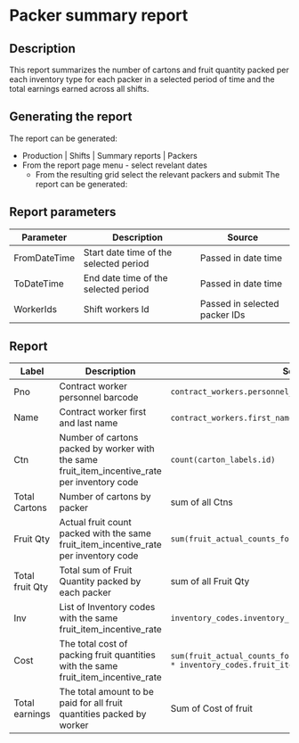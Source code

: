 # Packer  summary report

## Description
This report summarizes  the number of cartons and fruit quantity packed per each inventory type for each packer in a selected 
period of time and the total earnings earned across all shifts.


## Generating the report
The report can be generated:

* Production | Shifts | Summary reports | Packers
* From the report page menu  - select revelant dates
    * From the resulting grid select the relevant packers and submit
      The report can be generated:

## Report parameters
| Parameter | Description | Source |
| ----- | ----------- | ------ |
|FromDateTime| Start date time of the selected period   |  Passed in date time                 |
|ToDateTime  | End date time of the selected period     |  Passed in date time                 |
|WorkerIds   | Shift workers Id                         |  Passed in selected packer IDs  |
## Report
| Label | Description | Source |
| ----- | ----------- | ------ |
|  Pno |Contract worker personnel barcode | `contract_workers.personnel_number` |
|  Name |Contract worker first and last name | `contract_workers.first_name`  +  `contract_workers.last_name`|
|  Ctn  |Number of cartons packed by worker with the same fruit_item_incentive_rate per  inventory code  | `count(carton_labels.id)` |
|  Total Cartons  |Number of cartons by packer |sum of all Ctns |
| Fruit Qty  |Actual  fruit count  packed   with the same fruit_item_incentive_rate per  inventory code| `sum(fruit_actual_counts_for_packs.actual_count_for_pack)` |
| Total fruit Qty  |Total sum of Fruit Quantity packed by each packer | sum of all Fruit Qty |
| Inv  |List of Inventory codes with the same fruit_item_incentive_rate| `inventory_codes.inventory_code` |
| Cost  |The total cost of packing fruit quantities with the same  fruit_item_incentive_rate  | `sum(fruit_actual_counts_for_packs.actual_count_for_pack * inventory_codes.fruit_item_incentive_rate)` |
|Total earnings   |The total amount to be paid for all fruit quantities packed by worker| Sum of Cost of fruit |

